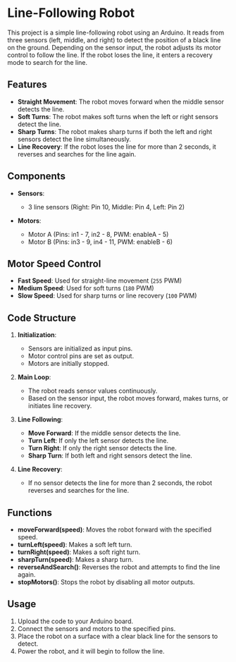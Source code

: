 # Line-Following Robot

This project is a simple line-following robot using an Arduino. It reads from three sensors (left, middle, and right) to detect the position of a black line on the ground. Depending on the sensor input, the robot adjusts its motor control to follow the line. If the robot loses the line, it enters a recovery mode to search for the line.

## Features

- **Straight Movement**: The robot moves forward when the middle sensor detects the line.
- **Soft Turns**: The robot makes soft turns when the left or right sensors detect the line.
- **Sharp Turns**: The robot makes sharp turns if both the left and right sensors detect the line simultaneously.
- **Line Recovery**: If the robot loses the line for more than 2 seconds, it reverses and searches for the line again.
  
## Components

- **Sensors**: 
  - 3 line sensors (Right: Pin 10, Middle: Pin 4, Left: Pin 2)
  
- **Motors**:
  - Motor A (Pins: in1 - 7, in2 - 8, PWM: enableA - 5)
  - Motor B (Pins: in3 - 9, in4 - 11, PWM: enableB - 6)

## Motor Speed Control

- **Fast Speed**: Used for straight-line movement (`255` PWM)
- **Medium Speed**: Used for soft turns (`180` PWM)
- **Slow Speed**: Used for sharp turns or line recovery (`100` PWM)

## Code Structure

1. **Initialization**:
    - Sensors are initialized as input pins.
    - Motor control pins are set as output.
    - Motors are initially stopped.

2. **Main Loop**:
    - The robot reads sensor values continuously.
    - Based on the sensor input, the robot moves forward, makes turns, or initiates line recovery.
    
3. **Line Following**:
    - **Move Forward**: If the middle sensor detects the line.
    - **Turn Left**: If only the left sensor detects the line.
    - **Turn Right**: If only the right sensor detects the line.
    - **Sharp Turn**: If both left and right sensors detect the line.

4. **Line Recovery**:
    - If no sensor detects the line for more than 2 seconds, the robot reverses and searches for the line.

## Functions

- **moveForward(speed)**: Moves the robot forward with the specified speed.
- **turnLeft(speed)**: Makes a soft left turn.
- **turnRight(speed)**: Makes a soft right turn.
- **sharpTurn(speed)**: Makes a sharp turn.
- **reverseAndSearch()**: Reverses the robot and attempts to find the line again.
- **stopMotors()**: Stops the robot by disabling all motor outputs.

## Usage

1. Upload the code to your Arduino board.
2. Connect the sensors and motors to the specified pins.
3. Place the robot on a surface with a clear black line for the sensors to detect.
4. Power the robot, and it will begin to follow the line.
